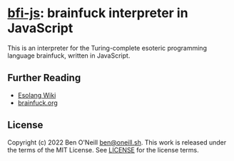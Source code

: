 # [bfi-js](https://oneill.sh/apps/bfi-js/): brainfuck interpreter in JavaScript

This is an interpreter for the Turing-complete esoteric programming language
brainfuck, written in JavaScript.

## Further Reading

* [Esolang Wiki](https://esolangs.org/wiki/Brainfuck)
* [brainfuck.org](https://brainfuck.org/)

## License

Copyright (c) 2022 Ben O'Neill <ben@oneill.sh>. This work is released under the
terms of the MIT License. See [LICENSE](LICENSE) for the license terms.
